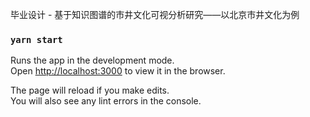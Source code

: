 毕业设计 - 基于知识图谱的市井文化可视分析研究——以北京市井文化为例

### `yarn start`

Runs the app in the development mode.\
Open [http://localhost:3000](http://localhost:3000) to view it in the browser.

The page will reload if you make edits.\
You will also see any lint errors in the console.

